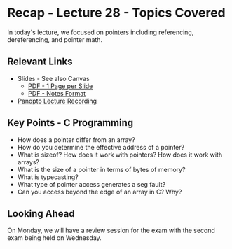 # Recap - Lecture 28 - Topics Covered

In today's lecture, we focused on pointers including referencing, dereferencing, and pointer math.

## Relevant Links

* Slides - See also Canvas
   * [PDF - 1 Page per Slide](https://canvas.nd.edu/files/4266555/download?download_frd=1)
   * [PDF - Notes Format](https://canvas.nd.edu/files/4266556/download?download_frd=1)
* [Panopto Lecture Recording](https://notredame.hosted.panopto.com/Panopto/Pages/Viewer.aspx?id=df7121e0-b04e-4686-ac1d-b222012432fc)


## Key Points - C Programming

* How does a pointer differ from an array?
* How do you determine the effective address of a pointer?
* What is sizeof? How does it work with pointers? How does it work with arrays?
* What is the size of a pointer in terms of bytes of memory?
* What is typecasting?
* What type of pointer access generates a seg fault?
* Can you access beyond the edge of an array in C? Why?

## Looking Ahead

On Monday, we will have a review session for the exam with the second exam being held on Wednesday.